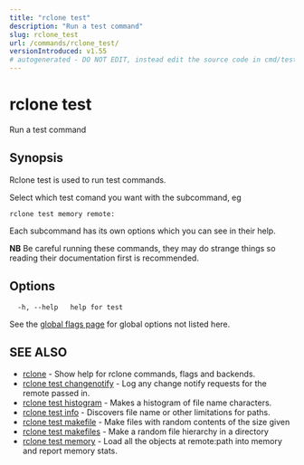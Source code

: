 ```yaml
---
title: "rclone test"
description: "Run a test command"
slug: rclone_test
url: /commands/rclone_test/
versionIntroduced: v1.55
# autogenerated - DO NOT EDIT, instead edit the source code in cmd/test/ and as part of making a release run "make commanddocs"
---
```

# rclone test

Run a test command

## Synopsis

Rclone test is used to run test commands.

Select which test comand you want with the subcommand, eg

    rclone test memory remote:

Each subcommand has its own options which you can see in their help.

**NB** Be careful running these commands, they may do strange things
so reading their documentation first is recommended.


## Options

```
  -h, --help   help for test
```

See the [global flags page](/flags/) for global options not listed here.

## SEE ALSO

* [rclone](/commands/rclone/)	 - Show help for rclone commands, flags and backends.
* [rclone test changenotify](/commands/rclone_test_changenotify/)	 - Log any change notify requests for the remote passed in.
* [rclone test histogram](/commands/rclone_test_histogram/)	 - Makes a histogram of file name characters.
* [rclone test info](/commands/rclone_test_info/)	 - Discovers file name or other limitations for paths.
* [rclone test makefile](/commands/rclone_test_makefile/)	 - Make files with random contents of the size given
* [rclone test makefiles](/commands/rclone_test_makefiles/)	 - Make a random file hierarchy in a directory
* [rclone test memory](/commands/rclone_test_memory/)	 - Load all the objects at remote:path into memory and report memory stats.

